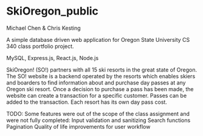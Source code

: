 # SkiOregon_public

Michael Chen & Chris Kesting

A simple database driven web application for Oregon State University CS 340 class portfolio
project.

MySQL, Express.js, React.js, Node.js

SkiOregon! (SO!) partners with all 15 ski resorts in the great state of Oregon. The SO! website is
a backend operated by the resorts which enables skiers and boarders to find information about
and purchase day passes at any Oregon ski resort. Once a decision to purchase a pass has
been made, the website can create a transaction for a specific customer. Passes can be added
to the transaction. Each resort has its own day pass cost.

TODO:
Some features were out of the scope of the class assignment and were not fully completed:
Input validation and sanitizing
Search functions
Pagination
Quality of life improvements for user workflow
